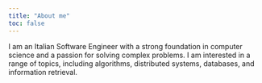 ```yaml
---
title: "About me"
toc: false
---
```


I am an Italian Software Engineer with a strong 
foundation in computer science and a passion for solving complex problems.
I am interested in a range of topics, including algorithms, 
distributed systems, databases, and information retrieval.